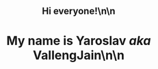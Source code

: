 <h2 align="center"><b>Hi everyone!</b>\n\n</h2>

<h1 align="center">My name is Yaroslav <i>aka</i> VallengJain\n\n</h1>
